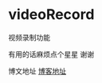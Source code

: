 # videoRecord
视频录制功能

有用的话麻烦点个星星 谢谢

博文地址
[博客地址](https://blog.csdn.net/liudao7994/article/details/52047103?ops_request_misc=%25257B%252522request%25255Fid%252522%25253A%252522161106547116780264052914%252522%25252C%252522scm%252522%25253A%25252220140713.130102334.pc%25255Fblog.%252522%25257D&request_id=161106547116780264052914&biz_id=0&utm_medium=distribute.pc_search_result.none-task-blog-2~blog~first_rank_v2~rank_v29-1-52047103.pc_v2_rank_blog_default&utm_term=%E5%BD%95%E5%88%B6)
